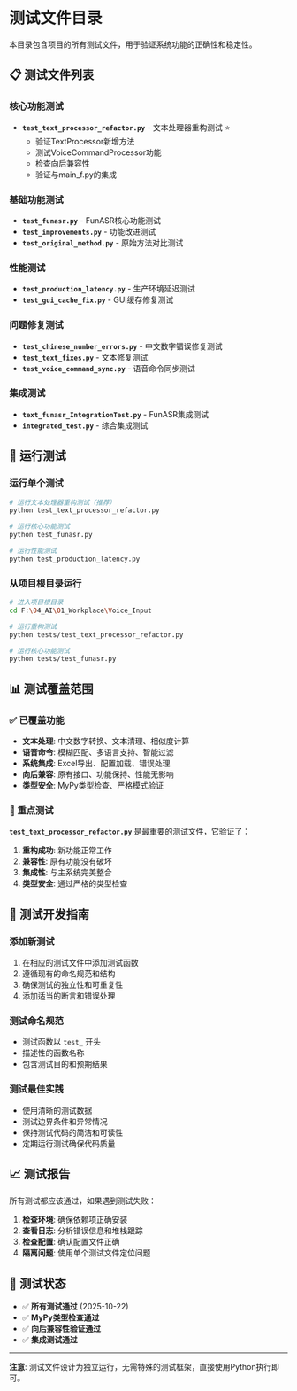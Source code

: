 # 测试文件目录

本目录包含项目的所有测试文件，用于验证系统功能的正确性和稳定性。

## 📋 测试文件列表

### 核心功能测试
- **`test_text_processor_refactor.py`** - 文本处理器重构测试 ⭐
  - 验证TextProcessor新增方法
  - 测试VoiceCommandProcessor功能
  - 检查向后兼容性
  - 验证与main_f.py的集成

### 基础功能测试
- **`test_funasr.py`** - FunASR核心功能测试
- **`test_improvements.py`** - 功能改进测试
- **`test_original_method.py`** - 原始方法对比测试

### 性能测试
- **`test_production_latency.py`** - 生产环境延迟测试
- **`test_gui_cache_fix.py`** - GUI缓存修复测试

### 问题修复测试
- **`test_chinese_number_errors.py`** - 中文数字错误修复测试
- **`test_text_fixes.py`** - 文本修复测试
- **`test_voice_command_sync.py`** - 语音命令同步测试

### 集成测试
- **`text_funasr_IntegrationTest.py`** - FunASR集成测试
- **`integrated_test.py`** - 综合集成测试

## 🚀 运行测试

### 运行单个测试
```bash
# 运行文本处理器重构测试（推荐）
python test_text_processor_refactor.py

# 运行核心功能测试
python test_funasr.py

# 运行性能测试
python test_production_latency.py
```

### 从项目根目录运行
```bash
# 进入项目根目录
cd F:\04_AI\01_Workplace\Voice_Input

# 运行重构测试
python tests/test_text_processor_refactor.py

# 运行核心功能测试
python tests/test_funasr.py
```

## 📊 测试覆盖范围

### ✅ 已覆盖功能
- **文本处理**: 中文数字转换、文本清理、相似度计算
- **语音命令**: 模糊匹配、多语言支持、智能过滤
- **系统集成**: Excel导出、配置加载、错误处理
- **向后兼容**: 原有接口、功能保持、性能无影响
- **类型安全**: MyPy类型检查、严格模式验证

### 🎯 重点测试
**`test_text_processor_refactor.py`** 是最重要的测试文件，它验证了：
1. **重构成功**: 新功能正常工作
2. **兼容性**: 原有功能没有破坏
3. **集成性**: 与主系统完美整合
4. **类型安全**: 通过严格的类型检查

## 🔧 测试开发指南

### 添加新测试
1. 在相应的测试文件中添加测试函数
2. 遵循现有的命名规范和结构
3. 确保测试的独立性和可重复性
4. 添加适当的断言和错误处理

### 测试命名规范
- 测试函数以 `test_` 开头
- 描述性的函数名称
- 包含测试目的和预期结果

### 测试最佳实践
- 使用清晰的测试数据
- 测试边界条件和异常情况
- 保持测试代码的简洁和可读性
- 定期运行测试确保代码质量

## 📈 测试报告

所有测试都应该通过，如果遇到测试失败：

1. **检查环境**: 确保依赖项正确安装
2. **查看日志**: 分析错误信息和堆栈跟踪
3. **检查配置**: 确认配置文件正确
4. **隔离问题**: 使用单个测试文件定位问题

## 🎉 测试状态

- ✅ **所有测试通过** (2025-10-22)
- ✅ **MyPy类型检查通过**
- ✅ **向后兼容性验证通过**
- ✅ **集成测试通过**

---

**注意**: 测试文件设计为独立运行，无需特殊的测试框架，直接使用Python执行即可。